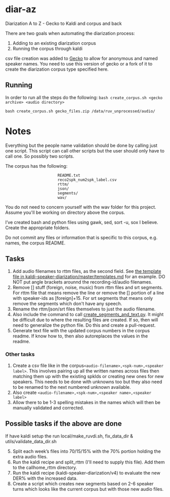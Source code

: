 # diar-az
Diarization A to Z - Gecko to Kaldi and corpus and back

There are two goals when automating the diarization process:
1. Adding to an existing diarization corpus
2. Running the corpus through kaldi

csv file creation was added to [Gecko](https://github.com/judyfong/gecko/pull/1) to allow for anonymous and named speaker names. You need to use this version of gecko or a fork of it to create the diarization corpus type specified here.

## Running

In order to run all the steps do the following:
`bash create_corpus.sh <gecko archive> <audio directory>`

`bash create_corpus.sh gecko_files.zip /data/ruv_unprocessed/audio/`

# Notes
Everything but the people name validation should be done by calling just one script. This script can call other scripts but the user should only have to call one. So possibly two scripts.


The corpus has the following:
```                corpus-root
                       README.txt
                       reco2spk_num2spk_label.csv
                       rttm/
                       json/
                       segments/
                       wav/
```

You do not need to concern yourself with the wav folder for this project. Assume you'll be working on directory above the corpus. 

I’ve created bash and python files using gawk, sed, sort -u, sox I believe. Create the appropriate folders. 

Do not commit any files or information that is specific to this corpus, e.g. names, the corpus README.

## Tasks
1. Add audio filenames to rttm files, as the second field. See [the template file in kaldi-speaker-diarization/master/templates.md](https://github.com/cadia-lvl/kaldi-speaker-diarization/blob/master/templates.md) for an example. DO NOT put angle brackets arounnd the recording-id/audio filenames. 
3. Remove [] stuff (foreign, noise, music) from rttm files and srt segments. For rttm file that means remove the line or remove the [] portion of a line with speaker-ids as [foreign]+15. For srt segments that means only remove the segments which don't have any speech. 
4. Rename the rttm/json/srt files themselves to just the audio filename. 
6. Also include the command to call [create_segments_and_text.py](https://github.com/cadia-lvl/broadcast_data_prep/blob/master/ruv/create_segments_and_text.py). It might be difficult due to where the resulting files are created. If so, then will need to generalize the python file. Do this and create a pull-request.
7. Generate text file with the updated corpus numbers in the corpus readme. If know how to, then also autoreplaces the values in the readme. 

### Other tasks
1. Create a csv file like in the corpus`<audio-filename>,<spk-num>,<speaker label>`. This involves pairing up all the written names across files then matching them up with the existing spkIds or creating new ones for new speakers. This needs to be done with unknowns too but they also need to be renamed to the next numbered unknown available. 
1. Also create `<audio-filename>,<spk-num>,<speaker name>,<speaker label>`
4. Allow there to be 1-3 spelling mistakes in the names which will then be manually validated and corrected.



## Possible tasks if the above are done
If have kaldi setup the run local/make_ruvdi.sh, fix_data_dir & utils/validate_data_dir.sh

5. Split each week’s files into 70/15/15% with the 70% portion holding the extra audio files.
1. Run the kaldi recipe and split_rttm (I'll need to supply this file). Add them to the callhome_rttm directory.
26. Run the kaldi recipe (kaldi-speaker-diarization/v4) to evaluate the new DER% with the increased data.
10. Create a script which creates new segments based on 2-6 speaker turns which looks like the current corpus but with those new audio files. 
